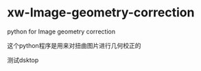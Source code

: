 # xw-Image-geometry-correction
python for Image geometry correction

这个python程序是用来对扭曲图片进行几何校正的

测试dsktop